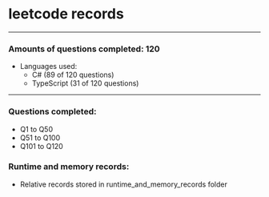 # leetcode records
-----
### Amounts of questions completed: 120
- Languages used:
  - C# (89 of 120 questions)
  - TypeScript (31 of 120 questions)
-----
### Questions completed:
- Q1 to Q50
- Q51 to Q100
- Q101 to Q120
### Runtime and memory records:
- Relative records stored in runtime_and_memory_records folder